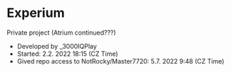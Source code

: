 # Experium
Private project (Atrium continued???) <br />
- Developed by _3000IQPlay <br />
- Started: 2.2. 2022 18:15 (CZ Time)
- Gived repo access to NotRocky/Master7720: 5.7. 2022 9:48 (CZ Time)
